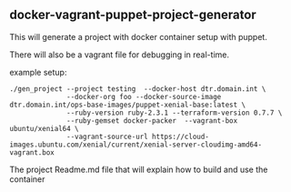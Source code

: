 docker-vagrant-puppet-project-generator
---------------------------------------

This will generate a project with docker container setup with puppet.

There will also be a vagrant file for debugging in real-time.

example setup:

```
./gen_project --project testing  --docker-host dtr.domain.int \
              --docker-org foo --docker-source-image dtr.domain.int/ops-base-images/puppet-xenial-base:latest \
              --ruby-version ruby-2.3.1 --terraform-version 0.7.7 \
              --ruby-gemset docker-packer  --vagrant-box ubuntu/xenial64 \
              --vagrant-source-url https://cloud-images.ubuntu.com/xenial/current/xenial-server-cloudimg-amd64-vagrant.box
```

The project Readme.md file that will explain how to build and use the container
